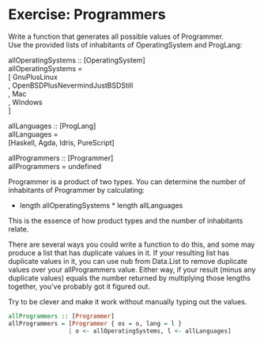 # Exercise: Programmers
Write a function that generates all possible values of Programmer.  
Use the provided lists of inhabitants of OperatingSystem and
ProgLang:  

allOperatingSystems :: [OperatingSystem]  
allOperatingSystems =  
[ GnuPlusLinux  
, OpenBSDPlusNevermindJustBSDStill  
, Mac  
, Windows  
]  

allLanguages :: [ProgLang]  
allLanguages =  
[Haskell, Agda, Idris, PureScript]

allProgrammers :: [Programmer]  
allProgrammers = undefined  

Programmer is a product of two types. You can determine the
number of inhabitants of Programmer by calculating:  

- length allOperatingSystems * length allLanguages  

This is the essence of how product types and the number
of inhabitants relate.  

There are several ways you could write a function to do
this, and some may produce a list that has duplicate values
in it. If your resulting list has duplicate values in it, you can use nub from Data.List to remove duplicate values over your allProgrammers value. Either way, if your result (minus any duplicate values) equals the number returned by multiplying those lengths together, you’ve probably got it figured out.  

Try to be clever and make it work without manually typing out the values.

```hs
allProgrammers :: [Programmer]
allProgrammers = [Programmer { os = o, lang = l }
                 | o <- allOperatingSystems, l <- allLanguages]
```